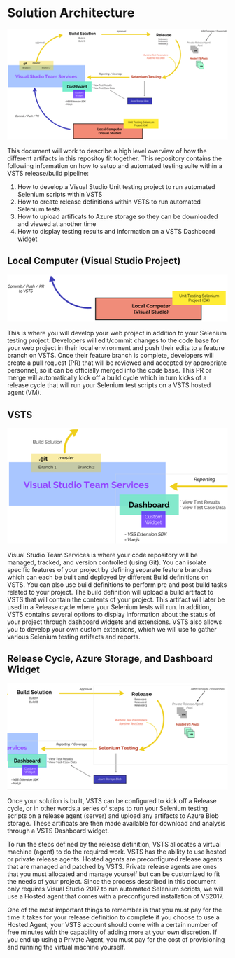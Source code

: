 # Solution Architecture

![Solution Architecture](https://raw.githubusercontent.com/davoodharun/vsts-devops/master/docs/img/solutionarchitecture.png)


This document will work to describe a high level overview of how the different artifacts in this repositoy fit together. This repository contains the following information on how to setup and automated testing suite within a VSTS release/build pipeline: 

1. How to develop a Visual Studio Unit testing project to run automated Selenium scripts within VSTS
2. How to create release definitions within VSTS to run automated Selenium tests
3. How to upload artificats to Azure storage so they can be downloaded and viewed at another time
4. How to display testing results and information on a VSTS Dashboard widget


## Local Computer (Visual Studio Project)

![Local Computer](https://raw.githubusercontent.com/davoodharun/vsts-devops/master/docs/img/LocalComputer.png)

This is where you will develop your web project in addition to your Selenium testing project. Developers will edit/commit changes to the code base for your web project in their local environment and push their edits to a feature branch on VSTS. Once their feature branch is complete, developers will create a pull request (PR) that will be reviewed and accepted by appropriate personnel, so it can be officially merged into the code base. This PR or merge will automatically kick off a build cycle which in turn kicks of a release cycle that will run your Selenium test scripts on a VSTS hosted agent (VM).


## VSTS

![VSTS](https://raw.githubusercontent.com/davoodharun/vsts-devops/master/docs/img/VSTS.png)

Visual Studio Team Services is where your code repository will be managed, tracked, and version controlled (using Git). You can isolate specific features of your project by defining separate feature branches which can each be built and deployed by different Build definitions on VSTS. You can also use build definitions to perform pre and post build tasks related to your project. The build definition will upload a build artifact to VSTS that will contain the contents of your project. This artifact will later be used in a Release cycle where your Selenium tests will run. In addition, VSTS contains several options to display information about the status of your project through dashboard widgets and extensions. VSTS also allows you to develop your own custom extensions, which we will use to gather various Selenium testing artifacts and reports.

## Release Cycle, Azure Storage, and Dashboard Widget

![Release Cycle](https://raw.githubusercontent.com/davoodharun/vsts-devops/master/docs/img/ReleaseCycle.png)

Once your solution is built, VSTS can be configured to kick off a Release cycle, or in other words,a series of steps to run your Selenium testing scripts on a release agent (server) and upload any artifacts to Azure Blob storage. These artificats are then made available for download and analysis through a VSTS Dashboard widget.

To run the steps defined by the release definition, VSTS allocates a virtual machine (agent) to do the required work. VSTS has the ability to use hosted or private release agents. Hosted agents are preconfigured release agents that are managed and patched by VSTS. Private release agents are ones that you must allocated and manage yourself but can be customized to fit the needs of your project. Since the process described in this document only requires Visual Studio 2017 to run automated Selenium scripts, we will use a Hosted agent that comes with a preconfigured installation of VS2017. 

One of the most important things to remember is that you must pay for the time it takes for your release definition to complete if you choose to use a Hosted Agent; your VSTS account should come with a certain number of free minutes with the capability of adding more at your own discretion. If you end up using a Private Agent, you must pay for the cost of provisioning and running the virtual machine yourself.
